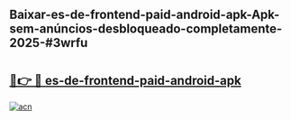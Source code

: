 ## Baixar-es-de-frontend-paid-android-apk-Apk-sem-anúncios-desbloqueado-completamente-2025-#3wrfu

# <h2><a href="https://ainizakaria.my?title=es-de-frontend-paid-android-apk&ref=22M">🔗👉 🔴 es-de-frontend-paid-android-apk</a></h2>

[![acn](https://github.com/user-attachments/assets/0f9c940e-d8b0-45ae-aac7-cd30a18b3e1c)](https://ainizakaria.my?title=es-de-frontend-paid-android-apk&ref=22M)

